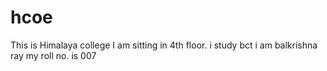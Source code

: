 # hcoe
This is Himalaya college
I am sitting in 4th floor.
i study bct
i am balkrishna ray my roll no. is 007
